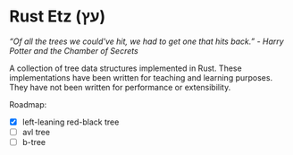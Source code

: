 # Rust Etz (עץ)

*“Of all the trees we could've hit, we had to get one that hits back.” - Harry Potter and the Chamber of Secrets*

A collection of tree data structures implemented in Rust. These implementations have been written for
teaching and learning purposes. They have not been written for performance or extensibility.

Roadmap:

- [x] left-leaning red-black tree
- [ ] avl tree
- [ ] b-tree
